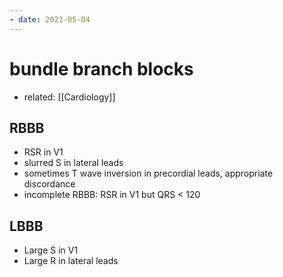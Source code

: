 ```yaml
---
- date: 2021-05-04
---
```


# bundle branch blocks

- related: [[Cardiology]]

## RBBB

- RSR in V1
- slurred S in lateral leads
- sometimes T wave inversion in precordial leads, appropriate discordance
- incomplete RBBB: RSR in V1 but QRS < 120

## LBBB

- Large S in V1
- Large R in lateral leads
